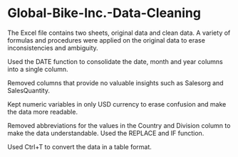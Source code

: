 # Global-Bike-Inc.-Data-Cleaning
The Excel file contains two sheets, original data and clean data. A variety of formulas and procedures were applied on the original data to erase inconsistencies and ambiguity.


Used the DATE function to consolidate the date, month and year columns into a single column. 

Removed columns that provide no valuable insights such as Salesorg and SalesQuantity.

Kept numeric variables in only USD currency to erase confusion and make the data more readable.

Removed abbreviations for the values in the Country and Division column to make the data understandable. Used the REPLACE and IF function.

Used Ctrl+T to convert the data in a table format.
